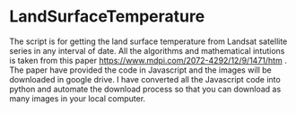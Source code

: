 # LandSurfaceTemperature

The script is for getting the land surface temperature from Landsat satellite series in any interval of date. All the algorithms and mathematical intutions is taken from this paper https://www.mdpi.com/2072-4292/12/9/1471/htm . The paper have provided the code in Javascript and the images will be downloaded in google drive. I have converted all the Javascript code into python and automate the download process so that you can download as many images in your local computer.


